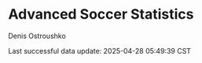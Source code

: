 # Advanced Soccer Statistics
Denis Ostroushko

<!-- gfm -->

Last successful data update: 2025-04-28 05:49:39 CST
